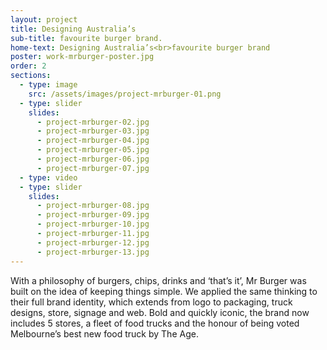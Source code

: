 ```yaml
---
layout: project
title: Designing Australia’s
sub-title: favourite burger brand.
home-text: Designing Australia’s<br>favourite burger brand
poster: work-mrburger-poster.jpg
order: 2
sections:
  - type: image
    src: /assets/images/project-mrburger-01.png
  - type: slider
    slides:
      - project-mrburger-02.jpg
      - project-mrburger-03.jpg
      - project-mrburger-04.jpg
      - project-mrburger-05.jpg
      - project-mrburger-06.jpg
      - project-mrburger-07.jpg
  - type: video
  - type: slider
    slides:
      - project-mrburger-08.jpg
      - project-mrburger-09.jpg
      - project-mrburger-10.jpg
      - project-mrburger-11.jpg
      - project-mrburger-12.jpg
      - project-mrburger-13.jpg
---
```


With a philosophy of burgers, chips, drinks and ‘that’s it’, Mr Burger was built on the idea of keeping things simple. We applied the same thinking to their full brand identity, which extends from logo to packaging, truck designs, store, signage and web. Bold and quickly iconic, the brand now includes 5 stores, a fleet of food trucks and the honour of being voted Melbourne’s best new food truck by The Age.
